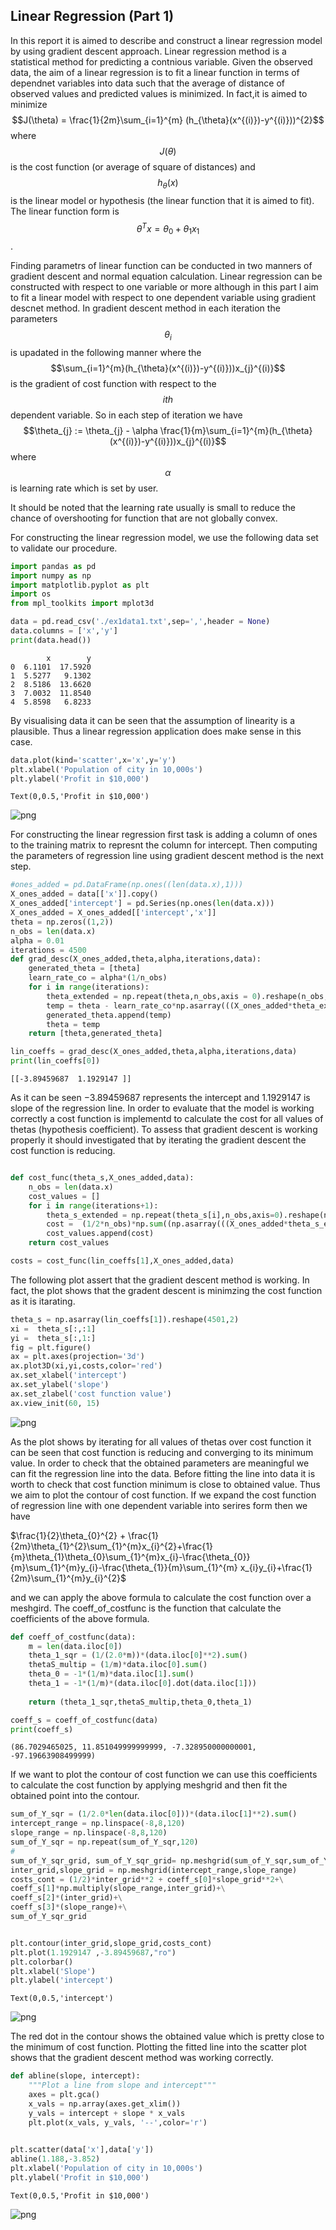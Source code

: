 

## Linear Regression (Part 1)

In this report it is aimed to describe and construct a linear regression model by using gradient descent approach. Linear regression method is a statistical method for predicting a contnious variable. Given the observed data, the aim of a linear regression is to fit a linear function in terms of dependnet variables into data such that the average of distance of observed values and predicted values is minimized. In fact,it is aimed to minimize 
$$J(\theta) = \frac{1}{2m}\sum_{i=1}^{m} (h_{\theta}(x^{(i)})-y^{(i)}))^{2}$$
where $$J(\theta)$$ is the cost function (or average of square of distances) and $$h_{\theta}(x)$$ is the linear model or hypothesis (the linear function that it is aimed to fit). The linear function form is $$\theta^{T}x = \theta_{0}+\theta_{1}x_{1}$$. 

Finding parametrs of linear function can be conducted in two manners of gradient descent and normal equation calculation. Linear regression can be constructed with respect to one variable or more although in this part I aim to fit a linear model with respect to one dependent variable using gradient descnet method. In gradient descent method in each iteration the parameters $$\theta_{i}$$ is upadated in the following manner where the $$\sum_{i=1}^{m}(h_{\theta}(x^{(i)})-y^{(i)}))x_{j}^{(i)}$$ is the gradient of cost function with respect to the $$ith$$ dependent variable. So in each step of iteration we have 
$$\theta_{j} := \theta_{j} - \alpha \frac{1}{m}\sum_{i=1}^{m}(h_{\theta}(x^{(i)})-y^{(i)}))x_{j}^{(i)}$$ where $$\alpha$$ is learning rate which is set by user.   

It should be noted that the learning rate usually is small to reduce the chance of overshooting for function that are not globally convex.

For constructing the linear regression model, we use the following data set to validate our procedure. 


```python
import pandas as pd
import numpy as np
import matplotlib.pyplot as plt
import os
from mpl_toolkits import mplot3d
```


```python
data = pd.read_csv('./ex1data1.txt',sep=',',header = None)
data.columns = ['x','y']
print(data.head())
```

            x        y
    0  6.1101  17.5920
    1  5.5277   9.1302
    2  8.5186  13.6620
    3  7.0032  11.8540
    4  5.8598   6.8233


By visualising data it can be seen that the assumption of linearity is a plausible. Thus a linear regression application does make sense in this case. 


```python
data.plot(kind='scatter',x='x',y='y')
plt.xlabel('Population of city in 10,000s')
plt.ylabel('Profit in $10,000')
```




    Text(0,0.5,'Profit in $10,000')




![png](/images/output_4_1.png)


For constructing the linear regression first task is adding a column of ones to the training matrix to represnt the column for intercept. Then computing the parameters of regression line using gradient descent method is the next step.


```python
#ones_added = pd.DataFrame(np.ones((len(data.x),1)))
X_ones_added = data[['x']].copy()
X_ones_added['intercept'] = pd.Series(np.ones(len(data.x)))
X_ones_added = X_ones_added[['intercept','x']]
theta = np.zeros((1,2))
n_obs = len(data.x)
alpha = 0.01
iterations = 4500
def grad_desc(X_ones_added,theta,alpha,iterations,data):
    generated_theta = [theta]  
    learn_rate_co = alpha*(1/n_obs)
    for i in range(iterations):
        theta_extended = np.repeat(theta,n_obs,axis = 0).reshape(n_obs,2)
        temp = theta - learn_rate_co*np.asarray(((X_ones_added*theta_extended).sum(1)-data.loc[:,'y']).dot(X_ones_added))
        generated_theta.append(temp) 
        theta = temp
    return [theta,generated_theta]
```


```python
lin_coeffs = grad_desc(X_ones_added,theta,alpha,iterations,data)
print(lin_coeffs[0])
```

    [[-3.89459687  1.1929147 ]]


As it can be seen $-3.89459687$ represents the intercept and $1.1929147$ is slope of the regression line. In order to evaluate that the model is working correctly a cost function is implementd to calculate the cost for all values of thetas (hypothesis coefficient). To assess that gradient descent is working properly it should investigated that by iterating the gradient descent the cost function is reducing.     


```python

def cost_func(theta_s,X_ones_added,data):
    n_obs = len(data.x)
    cost_values = []
    for i in range(iterations+1):
        theta_s_extended = np.repeat(theta_s[i],n_obs,axis=0).reshape(n_obs,2)
        cost =  (1/2*n_obs)*np.sum((np.asarray(((X_ones_added*theta_s_extended).sum(1)-data.loc[:,'y']))**2))
        cost_values.append(cost)
    return cost_values

costs = cost_func(lin_coeffs[1],X_ones_added,data) 
```

The following plot assert that the gradient descent method is working. In fact, the plot shows that the gradent descent is minimzing the cost function as it is itarating.  


```python
theta_s = np.asarray(lin_coeffs[1]).reshape(4501,2)
xi =  theta_s[:,:1]
yi =  theta_s[:,1:]
fig = plt.figure()
ax = plt.axes(projection='3d')
ax.plot3D(xi,yi,costs,color='red')
ax.set_xlabel('intercept')
ax.set_ylabel('slope')
ax.set_zlabel('cost function value')
ax.view_init(60, 15)

```


![png](/images/output_11_0.png)


As the plot shows by iterating for all values of thetas over cost function it can be seen that cost function is reducing and converging to its minimum value. In order to check that the obtained parameters are meaningful we can fit the regression line into the data. Before fitting the line into data it is worth to check that cost function minimum is close to obtained value. Thus we aim to plot the contour of cost function. If we expand the cost function of regression line with one dependent variable into serires form  then we have

$\frac{1}{2}\theta_{0}^{2} + \frac{1}{2m}\theta_{1}^{2}\sum_{1}^{m}x_{i}^{2}+\frac{1}{m}\theta_{1}\theta_{0}\sum_{1}^{m}x_{i}-\frac{\theta_{0}}{m}\sum_{1}^{m}y_{i}-\frac{\theta_{1}}{m}\sum_{1}^{m} x_{i}y_{i}+\frac{1}{2m}\sum_{1}^{m}y_{i}^{2}$ 

and we can apply the above formula to calculate the cost function over a meshgird. The coeff_of_costfunc is the function that calculate the coefficients of the above formula. 


```python
def coeff_of_costfunc(data):
    m = len(data.iloc[0]) 
    theta_1_sqr = (1/(2.0*m))*(data.iloc[0]**2).sum()
    thetaS_multip = (1/m)*data.iloc[0].sum()
    theta_0 = -1*(1/m)*data.iloc[1].sum()
    theta_1 = -1*(1/m)*(data.iloc[0].dot(data.iloc[1]))
    
    return (theta_1_sqr,thetaS_multip,theta_0,theta_1)

coeff_s = coeff_of_costfunc(data)
print(coeff_s)
```

    (86.7029465025, 11.851049999999999, -7.328950000000001, -97.19663908499999)


If we want to plot the contour of cost function we can use this coefficients to calculate the cost function by applying meshgrid and then fit the obtained point into the contour. 


```python
sum_of_Y_sqr = (1/2.0*len(data.iloc[0]))*(data.iloc[1]**2).sum()
intercept_range = np.linspace(-8,8,120) 
slope_range = np.linspace(-8,8,120)
sum_of_Y_sqr = np.repeat(sum_of_Y_sqr,120)
#
sum_of_Y_sqr_grid, sum_of_Y_sqr_grid= np.meshgrid(sum_of_Y_sqr,sum_of_Y_sqr)
inter_grid,slope_grid = np.meshgrid(intercept_range,slope_range)
costs_cont = (1/2)*inter_grid**2 + coeff_s[0]*slope_grid**2+\
coeff_s[1]*np.multiply(slope_range,inter_grid)+\
coeff_s[2]*(inter_grid)+\
coeff_s[3]*(slope_range)+\
sum_of_Y_sqr_grid


plt.contour(inter_grid,slope_grid,costs_cont)
plt.plot(1.1929147 ,-3.89459687,"ro")
plt.colorbar()
plt.xlabel('Slope')
plt.ylabel('intercept')
```




    Text(0,0.5,'intercept')




![png](/images/output_15_1.png)


The red dot in the contour shows the obtained value which is pretty close to the minimum of cost function. Plotting the fitted line into the scatter plot shows that the gradient descent method was working correctly.


```python
def abline(slope, intercept):
    """Plot a line from slope and intercept"""
    axes = plt.gca()
    x_vals = np.array(axes.get_xlim())
    y_vals = intercept + slope * x_vals
    plt.plot(x_vals, y_vals, '--',color='r')

    
plt.scatter(data['x'],data['y'])
abline(1.188,-3.852)
plt.xlabel('Population of city in 10,000s')
plt.ylabel('Profit in $10,000')
```




    Text(0,0.5,'Profit in $10,000')




![png](/images/output_17_1.png)
